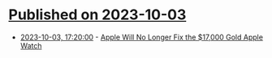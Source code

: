 # [Published on 2023-10-03](index.md)

* [2023-10-03, 17:20:00](https://apple.slashdot.org/story/23/10/03/1421212/apple-will-no-longer-fix-the-17000-gold-apple-watch?utm_source=rss1.0mainlinkanon&utm_medium=feed) - [Apple Will No Longer Fix the $17,000 Gold Apple Watch](https://apple.slashdot.org/story/23/10/03/1421212/apple-will-no-longer-fix-the-17000-gold-apple-watch?utm_source=rss1.0mainlinkanon&utm_medium=feed)

